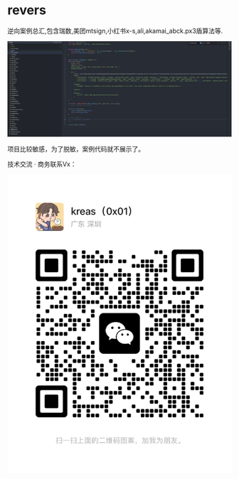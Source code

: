 # revers
逆向案例总汇,包含瑞数,美团mtsign,小红书x-s,ali,akamai_abck.px3盾算法等.

![](https://github.com/mr-linge/revers/blob/main/1685775757399.png)

项目比较敏感，为了脱敏，案例代码就不展示了。

技术交流 · 商务联系Vx：

![](https://github.com/mr-linge/revers/blob/main/avat.jpg)

